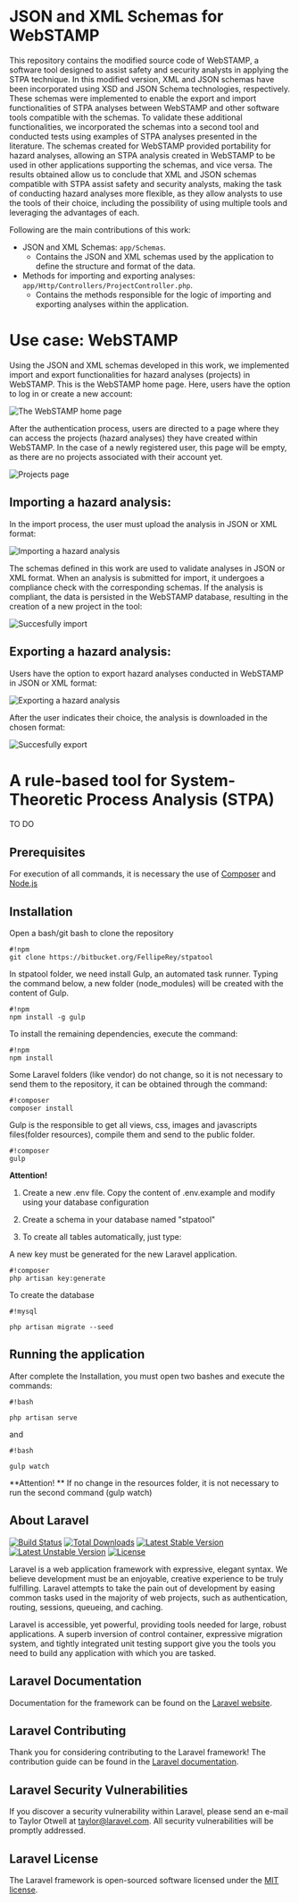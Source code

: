 # **JSON and XML Schemas for WebSTAMP**

This repository contains the modified source code of WebSTAMP, a software tool designed to assist safety and security analysts in applying the STPA technique. In this modified version, XML and JSON schemas have been incorporated using XSD and JSON Schema technologies, respectively. These schemas were implemented to enable the export and import functionalities of STPA analyses between WebSTAMP and other software tools compatible with the schemas. To validate these additional functionalities, we incorporated the schemas into a second tool and conducted tests using examples of STPA analyses presented in the literature. The schemas created for WebSTAMP provided portability for hazard analyses, allowing an STPA analysis created in WebSTAMP to be used in other applications supporting the schemas, and vice versa. The results obtained allow us to conclude that XML and JSON schemas compatible with STPA assist safety and security analysts, making the task of conducting hazard analyses more flexible, as they allow analysts to use the tools of their choice, including the possibility of using multiple tools and leveraging the advantages of each.

Following are the main contributions of this work:

- JSON and XML Schemas: `app/Schemas`.
  - Contains the JSON and XML schemas used by the application to define the structure and format of the data.
- Methods for importing and exporting analyses: `app/Http/Controllers/ProjectController.php`.
  - Contains the methods responsible for the logic of importing and exporting analyses within the application.

# **Use case: WebSTAMP**

Using the JSON and XML schemas developed in this work, we implemented import and export functionalities for hazard analyses (projects) in WebSTAMP. This is the WebSTAMP home page. Here, users have the option to log in or create a new account:

![The WebSTAMP home page](https://github.com/GustavoHenriqueSant/WebSTAMP_with_import_export_modules/assets/71770334/b364f124-bbd2-42c5-88ca-a0def452b52d)

After the authentication process, users are directed to a page where they can access the projects (hazard analyses) they have created within WebSTAMP. In the case of a newly registered user, this page will be empty, as there are no projects associated with their account yet.

![Projects page](https://github.com/GustavoHenriqueSant/WebSTAMP_with_import_export_modules/assets/71770334/44ad00ad-8947-4109-ac23-1d2fc6429b44)

## Importing a hazard analysis:

In the import process, the user must upload the analysis in JSON or XML format:

![Importing a hazard analysis](https://github.com/GustavoHenriqueSant/WebSTAMP_with_import_export_modules/assets/71770334/abf1b151-b33b-465a-9eff-96f0ee4f356e)

The schemas defined in this work are used to validate analyses in JSON or XML format. When an analysis is submitted for import, it undergoes a compliance check with the corresponding schemas. If the analysis is compliant, the data is persisted in the WebSTAMP database, resulting in the creation of a new project in the tool:

![Succesfully import](https://github.com/GustavoHenriqueSant/WebSTAMP_with_import_export_modules/assets/71770334/30028f01-e65a-466b-9010-1544731c9d4e)

## Exporting a hazard analysis:

Users have the option to export hazard analyses conducted in WebSTAMP in JSON or XML format:

![Exporting a hazard analysis](https://github.com/GustavoHenriqueSant/WebSTAMP_with_import_export_modules/assets/71770334/a8bc63a5-f0e5-48e1-b342-980e1f026a7f)

After the user indicates their choice, the analysis is downloaded in the chosen format:

![Succesfully export](https://github.com/GustavoHenriqueSant/WebSTAMP_with_import_export_modules/assets/71770334/554537b5-86b5-4afc-bf97-655033c321fd)

# **A rule-based tool for System-Theoretic Process Analysis (STPA)**

TO DO

## **Prerequisites**

For execution of all commands, it is necessary the use of [Composer](https://getcomposer.org/download/) and [Node.js](https://nodejs.org/en/download/)

## **Installation**

Open a bash/git bash to clone the repository

```
#!npm
git clone https://bitbucket.org/FellipeRey/stpatool
```


In stpatool folder, we need install Gulp, an automated task runner. Typing the command below, a new folder (node_modules) will be created with the content of Gulp.

```
#!npm
npm install -g gulp
```


To install the remaining dependencies, execute the command:

```
#!npm
npm install
```


Some Laravel folders (like vendor) do not change, so it is not necessary to send them to the repository, it can be obtained through the command:

```
#!composer
composer install
```



Gulp is the responsible to get all views, css, images and javascripts files(folder resources), compile them and send to the public folder.

```
#!composer
gulp
```



**Attention!**

1. Create a new .env file. Copy the content of .env.example and modify using your database configuration


2. Create a schema in your database named "stpatool"


3. To create all tables automatically, just type:





A new key must be generated for the new Laravel application. 

```
#!composer
php artisan key:generate
```

To create the database

```
#!mysql

php artisan migrate --seed
```

## **Running the application**

After complete the Installation, you must open two bashes and execute the commands:

```
#!bash

php artisan serve
```
and
```
#!bash

gulp watch
```

**Attention! ** If no change in the resources folder, it is not necessary to run the second command (gulp watch)


## **About Laravel**

[![Build Status](https://travis-ci.org/laravel/framework.svg)](https://travis-ci.org/laravel/framework)
[![Total Downloads](https://poser.pugx.org/laravel/framework/d/total.svg)](https://packagist.org/packages/laravel/framework)
[![Latest Stable Version](https://poser.pugx.org/laravel/framework/v/stable.svg)](https://packagist.org/packages/laravel/framework)
[![Latest Unstable Version](https://poser.pugx.org/laravel/framework/v/unstable.svg)](https://packagist.org/packages/laravel/framework)
[![License](https://poser.pugx.org/laravel/framework/license.svg)](https://packagist.org/packages/laravel/framework)

Laravel is a web application framework with expressive, elegant syntax. We believe development must be an enjoyable, creative experience to be truly fulfilling. Laravel attempts to take the pain out of development by easing common tasks used in the majority of web projects, such as authentication, routing, sessions, queueing, and caching.

Laravel is accessible, yet powerful, providing tools needed for large, robust applications. A superb inversion of control container, expressive migration system, and tightly integrated unit testing support give you the tools you need to build any application with which you are tasked.


## **Laravel Documentation**

Documentation for the framework can be found on the [Laravel website](http://laravel.com/docs).

## **Laravel Contributing**

Thank you for considering contributing to the Laravel framework! The contribution guide can be found in the [Laravel documentation](http://laravel.com/docs/contributions).

## **Laravel Security Vulnerabilities**

If you discover a security vulnerability within Laravel, please send an e-mail to Taylor Otwell at taylor@laravel.com. All security vulnerabilities will be promptly addressed.

## **Laravel License**

The Laravel framework is open-sourced software licensed under the [MIT license](http://opensource.org/licenses/MIT).
